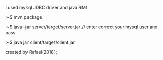 I used mysql JDBC driver and java RMI

:~$ mvn package

:~$ java -jar server/target/server.jar // enter correct your mysql user and pass

:~$ java jar client/target/client.jar

created by Rafael(2018);